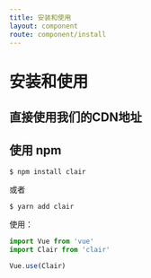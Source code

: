 ```yaml
---
title: 安装和使用
layout: component
route: component/install
---
```


# 安装和使用

## 直接使用我们的CDN地址

## 使用 npm

```shell
$ npm install clair
```

或者

```shell
$ yarn add clair
```

使用：

```javascript
import Vue from 'vue'
import Clair from 'clair'
 
Vue.use(Clair)
```
